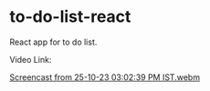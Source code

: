 # to-do-list-react
React app for to do list.

Video Link:

[Screencast from 25-10-23 03:02:39 PM IST.webm](https://github.com/akaisky07/to-do-list-react/assets/104855741/f83a1efe-b23d-48f8-ada0-e82d75d9d340)
